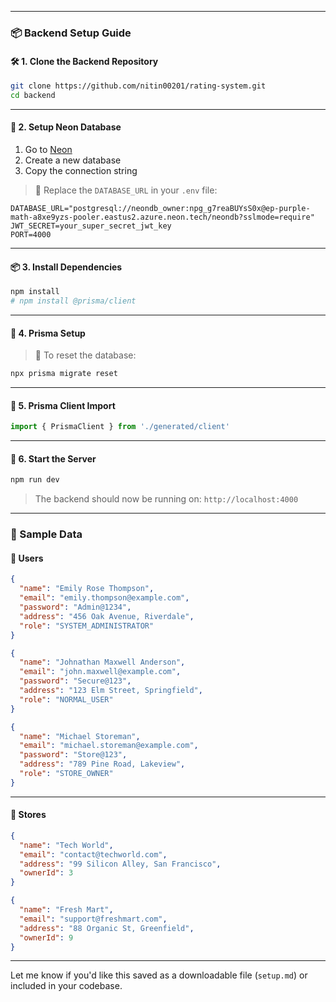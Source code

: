 
---

### 📦 Backend Setup Guide

#### 🛠 1. Clone the Backend Repository

```bash
git clone https://github.com/nitin00201/rating-system.git
cd backend
```

---

#### 🧪 2. Setup Neon Database

1. Go to [Neon](https://neon.tech)
2. Create a new database
3. Copy the connection string

> 🔐 Replace the `DATABASE_URL` in your `.env` file:

```env
DATABASE_URL="postgresql://neondb_owner:npg_g7reaBUYsS0x@ep-purple-math-a8xe9yzs-pooler.eastus2.azure.neon.tech/neondb?sslmode=require"
JWT_SECRET=your_super_secret_jwt_key
PORT=4000
```

---

#### 📦 3. Install Dependencies

```bash
npm install
# npm install @prisma/client
```

---

#### 🧬 4. Prisma Setup



> 🔁 To reset the database:

```bash
npx prisma migrate reset
```

---

#### 🔌 5. Prisma Client Import

```ts
import { PrismaClient } from './generated/client'
```

---

#### 🚀 6. Start the Server

```bash
npm run dev
```

> The backend should now be running on: `http://localhost:4000`

---

### 🧾 Sample Data

#### 👤 Users

```json
{
  "name": "Emily Rose Thompson",
  "email": "emily.thompson@example.com",
  "password": "Admin@1234",
  "address": "456 Oak Avenue, Riverdale",
  "role": "SYSTEM_ADMINISTRATOR"
}
```

```json
{
  "name": "Johnathan Maxwell Anderson",
  "email": "john.maxwell@example.com",
  "password": "Secure@123",
  "address": "123 Elm Street, Springfield",
  "role": "NORMAL_USER"
}
```

```json
{
  "name": "Michael Storeman",
  "email": "michael.storeman@example.com",
  "password": "Store@123",
  "address": "789 Pine Road, Lakeview",
  "role": "STORE_OWNER"
}
```

---

#### 🏪 Stores

```json
{
  "name": "Tech World",
  "email": "contact@techworld.com",
  "address": "99 Silicon Alley, San Francisco",
  "ownerId": 3
}
```

```json
{
  "name": "Fresh Mart",
  "email": "support@freshmart.com",
  "address": "88 Organic St, Greenfield",
  "ownerId": 9
}
```

---

Let me know if you'd like this saved as a downloadable file (`setup.md`) or included in your codebase.
